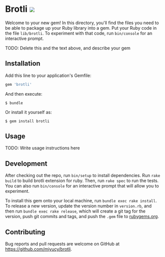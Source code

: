 # Brotli ![](https://travis-ci.org/miyucy/brotli.svg)

Welcome to your new gem! In this directory, you'll find the files you need to be able to package up your Ruby library into a gem. Put your Ruby code in the file `lib/brotli`. To experiment with that code, run `bin/console` for an interactive prompt.

TODO: Delete this and the text above, and describe your gem

## Installation

Add this line to your application's Gemfile:

```ruby
gem 'brotli'
```

And then execute:

    $ bundle

Or install it yourself as:

    $ gem install brotli

## Usage

TODO: Write usage instructions here

## Development

After checking out the repo, run `bin/setup` to install dependencies. Run `rake build` to build brotli extension for ruby. Then, run `rake spec` to run the tests. You can also run `bin/console` for an interactive prompt that will allow you to experiment.

To install this gem onto your local machine, run `bundle exec rake install`. To release a new version, update the version number in `version.rb`, and then run `bundle exec rake release`, which will create a git tag for the version, push git commits and tags, and push the `.gem` file to [rubygems.org](https://rubygems.org).

## Contributing

Bug reports and pull requests are welcome on GitHub at https://github.com/miyucy/brotli.
